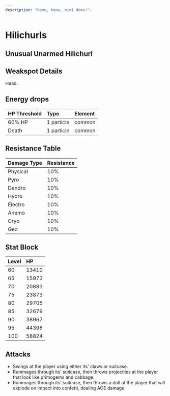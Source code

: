 ```yaml
---
description: "Homu, homu, mimi domu!".
---
```


# Hilichurls

## Unusual Unarmed Hilichurl



## Weakspot Details

Head.

## Energy drops

| HP Threshold | Type | Element |
| :--- | :--- | :--- |
| 60% HP | 1 particle |  common |
| Death | 1 particle | common | 

## Resistance Table

| Damage Type | Resistance |
| :--- | :--- |
| Physical | 10% |
| Pyro | 10% |
| Dendro | 10% |
| Hydro | 10% |
| Electro | 10% |
| Anemo | 10% |
| Cryo | 10% |
| Geo | 10% |

## Stat Block

| Level | HP |
| :--- | :--- |
| 60 | 13410 |
| 65 | 15973 |
| 70 | 20883 |
| 75 | 23873 |
| 80 | 29705 |
| 85 | 32679 |
| 90 | 38967 |
| 95 | 44398 |
| 100 | 58824 |

## Attacks

* Swings at the player using either its' claws or suitcase.
* Rummages through its' suitcase, then throws projectiles at the player that look like primogems and cabbage.
* Rummages through its' suitcase, then throws a doll at the player that will explode on impact into confetti, dealing AOE damage.
